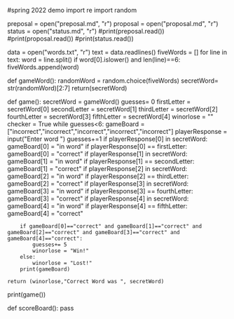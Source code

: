 #spring 2022 demo
import re
import random


preposal = open("preposal.md", "r")
proposal = open("proposal.md", "r")
status = open("status.md", "r")
#print(preposal.read())
#print(proposal.read())
#print(status.read())


data = open("words.txt", "r")
text = data.readlines()
fiveWords = []
for line in text:
    word = line.split()
    if word[0].islower() and len(line)==6:
        fiveWords.append(word)

def gameWord():
    randomWord = random.choice(fiveWords)
    secretWord= str(randomWord)[2:7]
    return(secretWord)

   


def game():
    secretWord = gameWord()
    guesses= 0
    firstLetter = secretWord[0]
    secondLetter = secretWord[1]
    thirdLetter = secretWord[2]
    fourthLetter = secretWord[3]
    fifthLetter = secretWord[4]
    winorlose = ""
    checker = True
    while guesses<6:
        gameBoard = ["incorrect","incorrect","incorrect","incorrect","incorrect"]
        playerResponse = input("Enter word ")
        guesses+=1
        if playerResponse[0] in secretWord:
            gameBoard[0] = "in word"
            if playerResponse[0] == firstLetter:
                gameBoard[0] = "correct"
        if playerResponse[1] in secretWord:
            gameBoard[1] = "in word"
            if playerResponse[1] == secondLetter:
                gameBoard[1] = "correct"
        if playerResponse[2] in secretWord:
            gameBoard[2] = "in word"
            if playerResponse[2] == thirdLetter:
                gameBoard[2] = "correct"
        if playerResponse[3] in secretWord:
            gameBoard[3] = "in word"
            if playerResponse[3] == fourthLetter:
                gameBoard[3] = "correct"
        if playerResponse[4] in secretWord:
            gameBoard[4] = "in word"
            if playerResponse[4] == fifthLetter:
                gameBoard[4] = "correct"
            

        
        if gameBoard[0]=="correct" and gameBoard[1]=="correct" and gameBoard[2]=="correct" and gameBoard[3]=="correct" and gameBoard[4]=="correct":
            guesses+= 5
            winorlose = "Win!"
        else:
            winorlose = "Lost!"
        print(gameBoard)
        
    return (winorlose,"Correct Word was ", secretWord)
print(game())

def scoreBoard():
    pass
    
        
        
        
